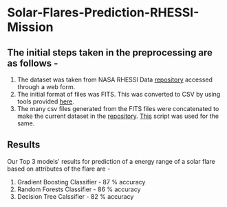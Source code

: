 # Solar-Flares-Prediction-RHESSI-Mission

## The initial steps taken in the preprocessing are as follows -
1. The dataset was taken from NASA RHESSI Data [repository](https://hesperia.gsfc.nasa.gov/rhessi_data_search/rhessi_data_search_vme.html) accessed through a web form.
2. The initial format of files was FITS. This was converted to CSV by using tools provided [here](https://fits.gsfc.nasa.gov/fits_viewer.html).
3. The many csv files generated from the FITS files were concatenated to make the current dataset in the [repository](https://github.com/Byte7/Solar-Flares-RHESSI-Mission/tree/master/data). [This]() script was used for the same.

## Results
Our Top 3 models' results for prediction of a energy range of a solar flare based on attributes of the flare are -
1. Gradient Boosting Classifier - 87 % accuracy
2. Random Forests Classifier - 86 % accuracy
3. Decision Tree Calssifier - 82 % accuracy